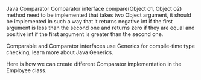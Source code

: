 Java Comparator
Comparator interface compare(Object o1, Object o2) method need to be implemented that takes two Object argument, it should be implemented in such a way that it returns negative int if the first argument is less than the second one and returns zero if they are equal and positive int if the first argument is greater than the second one.

Comparable and Comparator interfaces use Generics for compile-time type checking, learn more about Java Generics.

Here is how we can create different Comparator implementation in the Employee class.

